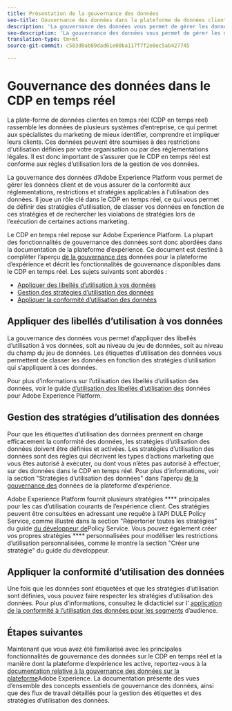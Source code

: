 ```yaml
---
title: Présentation de la gouvernance des données
seo-title: Gouvernance des données dans la plateforme de données client en temps réel
description: 'La gouvernance des données vous permet de gérer les données client et de vous assurer de la conformité aux réglementations, restrictions et stratégies applicables à l’utilisation des données. '
seo-description: 'La gouvernance des données vous permet de gérer les données client et de vous assurer de la conformité aux réglementations, restrictions et stratégies applicables à l’utilisation des données. '
translation-type: tm+mt
source-git-commit: c583d0ab89dad61e00ba117f7f2e0ec5ab427745

---
```



# Gouvernance des données dans le CDP en temps réel

La plate-forme de données clientes en temps réel (CDP en temps réel) rassemble les données de plusieurs systèmes d’entreprise, ce qui permet aux spécialistes du marketing de mieux identifier, comprendre et impliquer leurs clients. Ces données peuvent être soumises à des restrictions d&#39;utilisation définies par votre organisation ou par des réglementations légales. Il est donc important de s’assurer que le CDP en temps réel est conforme aux règles d’utilisation lors de la gestion de vos données.

La gouvernance des données d’Adobe Experience Platform vous permet de gérer les données client et de vous assurer de la conformité aux réglementations, restrictions et stratégies applicables à l’utilisation des données. Il joue un rôle clé dans le CDP en temps réel, ce qui vous permet de définir des stratégies d’utilisation, de classer vos données en fonction de ces stratégies et de rechercher les violations de stratégies lors de l’exécution de certaines actions marketing.

Le CDP en temps réel repose sur Adobe Experience Platform. La plupart des fonctionnalités de gouvernance des données sont donc abordées dans la documentation de la plateforme d’expérience. Ce document est destiné à compléter l’aperçu [de la gouvernance des](https://www.adobe.io/apis/experienceplatform/home/dule/duleservices.html#!api-specification/markdown/narrative/technical_overview/data_governance/dule_overview.md) données pour la plateforme d’expérience et décrit les fonctionnalités de gouvernance disponibles dans le CDP en temps réel. Les sujets suivants sont abordés :

* [Appliquer des libellés d’utilisation à vos données](#apply-usage-labels-to-your-data)
* [Gestion des stratégies d’utilisation des données](#manage-data-usage-policies)
* [Appliquer la conformité d’utilisation des données](#enforce-data-usage-compliance)

## Appliquer des libellés d’utilisation à vos données

La gouvernance des données vous permet d’appliquer des libellés d’utilisation à vos données, soit au niveau du jeu de données, soit au niveau du champ du jeu de données. Les étiquettes d’utilisation des données vous permettent de classer les données en fonction des stratégies d’utilisation qui s’appliquent à ces données.

Pour plus d’informations sur l’utilisation des libellés d’utilisation des données, voir le guide [d’utilisation des libellés d’utilisation des](https://www.adobe.io/apis/experienceplatform/home/dule/duleservices.html#!api-specification/markdown/narrative/tutorials/dule/dule_working_with_labels.md) données pour Adobe Experience Platform.

<!-- (To be included after destinations support is available -- January 2020)
## Set restrictions on destinations

You can set data usage restrictions on a destination by defining the marketing use cases for that destination. Defining use cases for destinations allows you to check for usage policy violations and ensure that any profiles or segments sent to that destination are compatible with Data Governance rules.

Marketing use cases can be defined during the _Setup_ phase for the _Edit Destination_ workflow. See the destination documentation for more information. 
-->


## Gestion des stratégies d’utilisation des données

Pour que les étiquettes d’utilisation des données prennent en charge efficacement la conformité des données, les stratégies d’utilisation des données doivent être définies et activées. Les stratégies d’utilisation des données sont des règles qui décrivent les types d’actions marketing que vous êtes autorisé à exécuter, ou dont vous n’êtes pas autorisé à effectuer, sur des données dans le CDP en temps réel. Pour plus d’informations, voir la section &quot;Stratégies d’utilisation des données&quot; dans l’aperçu [de la gouvernance des](https://www.adobe.io/apis/experienceplatform/home/dule/duleservices.html#!api-specification/markdown/narrative/technical_overview/data_governance/dule_overview.md) données de la plateforme d’expérience.

Adobe Experience Platform fournit plusieurs stratégies **** principales pour les cas d’utilisation courants de l’expérience client. Ces stratégies peuvent être consultées en adressant une requête à l’API [](https://www.adobe.io/apis/experienceplatform/home/api-reference.html#!acpdr/swagger-specs/dule-policy-service.yaml)DULE Policy Service, comme illustré dans la section &quot;Répertorier toutes les stratégies&quot; du guide [du développeur de](https://www.adobe.io/apis/experienceplatform/home/dule/duleservices.html#!api-specification/markdown/narrative/technical_overview/data_governance/dule_policy_service_developer_guide.md)Policy Service. Vous pouvez également créer vos propres stratégies **** personnalisées pour modéliser les restrictions d’utilisation personnalisées, comme le montre la section &quot;Créer une stratégie&quot; du guide du développeur.

## Appliquer la conformité d’utilisation des données

Une fois que les données sont étiquetées et que les stratégies d’utilisation sont définies, vous pouvez faire respecter les stratégies d’utilisation des données. Pour plus d’informations, consultez le didacticiel sur l’ [application de la conformité à l’utilisation des données pour les segments](https://www.adobe.io/apis/experienceplatform/home/tutorials/alltutorials.html#!api-specification/markdown/narrative/tutorials/dule/data_governance_and_segmentation.md) d’audience.

## Étapes suivantes

Maintenant que vous avez été familiarisé avec les principales fonctionnalités de gouvernance des données sur le CDP en temps réel et la manière dont la plateforme d’expérience les active, reportez-vous à la [documentation relative à la gouvernance des données sur la plateforme](https://www.adobe.io/apis/experienceplatform/home/dule/duleservices.html)Adobe Experience. La documentation présente des vues d’ensemble des concepts essentiels de gouvernance des données, ainsi que des flux de travail détaillés pour la gestion des étiquettes et des stratégies d’utilisation des données.